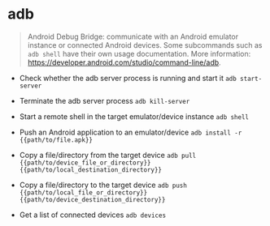 # adb
> Android Debug Bridge: communicate with an Android emulator instance or connected Android devices.
> Some subcommands such as `adb shell` have their own usage documentation.
> More information: <https://developer.android.com/studio/command-line/adb>.

- Check whether the adb server process is running and start it
`adb start-server`

- Terminate the adb server process
`adb kill-server`

- Start a remote shell in the target emulator/device instance
`adb shell`

- Push an Android application to an emulator/device
`adb install -r {{path/to/file.apk}}`

- Copy a file/directory from the target device
`adb pull {{path/to/device_file_or_directory}} {{path/to/local_destination_directory}}`

- Copy a file/directory to the target device
`adb push {{path/to/local_file_or_directory}} {{path/to/device_destination_directory}}`

- Get a list of connected devices
`adb devices`
